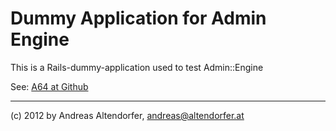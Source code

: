 Dummy Application for Admin Engine
==================================

This is a Rails-dummy-application used to test Admin::Engine

See: [A64 at Github](https://github.iboard.cc/iboard/a64)


--------

(c) 2012 by Andreas Altendorfer, <andreas@altendorfer.at>